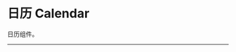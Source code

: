 # 日历 Calendar

日历组件。

---

<script setup>
import CalendarBasicUse from "./component/calendar-basic-use.md"
import CalendarApi from "./component/calendar-api.md"
import CalendarTip from "./component/calendar-tip.md"
</script>

<calendar-basic-use />

<calendar-api />
<calendar-tip />
